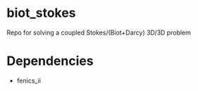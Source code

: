 # biot_stokes
Repo for solving a coupled Stokes/(Biot+Darcy) 3D/3D problem


# Dependencies
  * fenics_ii
